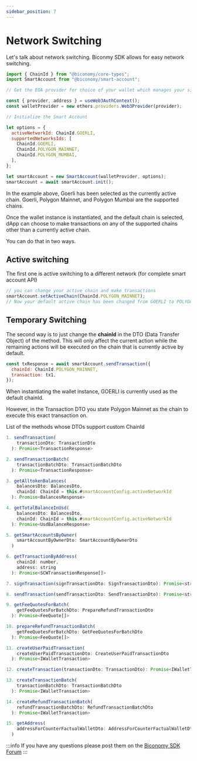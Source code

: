```yaml
---
sidebar_position: 7
---
```


# Network Switching

Let's talk about network switching. Biconmy SDK allows for easy network switching.

```js
import { ChainId } from "@biconomy/core-types";
import SmartAccount from "@biconomy/smart-account";

// Get the EOA provider for choice of your wallet which manages your signer

const { provider, address } = useWeb3AuthContext();
const walletProvider = new ethers.providers.Web3Provider(provider);

// Initialize the Smart Account

let options = {
  activeNetworkId: ChainId.GOERLI,
  supportedNetworksIds: [
    ChainId.GOERLI,
    ChainId.POLYGON_MAINNET,
    ChainId.POLYGON_MUMBAI,
  ],
};

let smartAccount = new SmartAccount(walletProvider, options);
smartAccount = await smartAccount.init();
```

In the example above, Goerli has been selected as the currently active chain. Goerli, Polygon Mainnet, and Polygon Mumbai are the supported chains.

Once the wallet instance is instantiated, and the default chain is selected, dApp can choose to make transactions on any of the supported chains other than a currently active chain.

You can do that in two ways.

## Active switching

The first one is active switching to a different network (for complete smart account API)

```js
// you can change your active chain and make transactions
smartAccount.setActiveChain(ChainId.POLYGON_MAINNET);
// Now your default active chain has been changed from GOERLI to POLYGON MAINNET
```

## Temporary Switching

The second way is to just change the **chainId** in the DTO (Data Transfer Object) of the method. This will only affect the current action while the remaining actions will be executed on the chain that is currently active by default.

```js
const txResponse = await smartAccount.sendTransaction({
  chainId: ChainId.POLYGON_MAINNET,
  transaction: tx1,
});
```

When instantiating the wallet instance, GOERLI is currently used as the default chainId.

However, in the Transaction DTO you state Polygon Mainnet as the chain to execute this exact transaction on.

List of the methods whose DTOs support custom ChainId

```js
1. sendTransaction(
    transactionDto: TransactionDto
  ): Promise<TransactionResponse>

2. sendTransactionBatch(
    transactionBatchDto: TransactionBatchDto
  ): Promise<TransactionResponse>

3. getAlltokenBalances(
    balancesDto: BalancesDto,
    chainId: ChainId = this.#smartAccountConfig.activeNetworkId
  ): Promise<BalancesResponse>

4. getTotalBalanceInUsd(
    balancesDto: BalancesDto,
    chainId: ChainId = this.#smartAccountConfig.activeNetworkId
  ): Promise<UsdBalanceResponse>

5. getSmartAccountsByOwner(
    smartAccountByOwnerDto: SmartAccountByOwnerDto
  )

6. getTransactionByAddress(
    chainId: number,
    address: string
  ): Promise<SCWTransactionResponse[]>

7. signTransaction(signTransactionDto: SignTransactionDto): Promise<string>

8. sendTransaction(sendTransactionDto: SendTransactionDto): Promise<string>

9. getFeeQuotesForBatch(
    getFeeQuotesForBatchDto: PrepareRefundTransactionDto
  ): Promise<FeeQuote[]>

10. prepareRefundTransactionBatch(
    getFeeQuotesForBatchDto: GetFeeQuotesForBatchDto
  ): Promise<FeeQuote[]>

11. createUserPaidTransaction(
    createUserPaidTransactionDto: CreateUserPaidTransactionDto
  ): Promise<IWalletTransaction>

12. createTransaction(transactionDto: TransactionDto): Promise<IWalletTransaction>

13. createTransactionBatch(
    transactionBatchDto: TransactionBatchDto
  ): Promise<IWalletTransaction>

14. createRefundTransactionBatch(
    refundTransactionBatchDto: RefundTransactionBatchDto
  ): Promise<IWalletTransaction>

15. getAddress(
    addressForCounterFactualWalletDto: AddressForCounterFactualWalletDto
  )
```

:::info
If you have any questions please post them on the [Biconomy SDK Forum](https://forum.biconomy.io/)
:::
